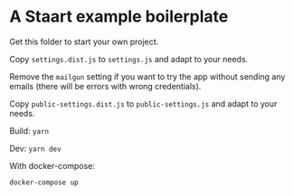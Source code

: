# A Staart example boilerplate

Get this folder to start your own project.

Copy `settings.dist.js` to `settings.js` and adapt to your needs.

Remove the `mailgun` setting if you want to try the app without sending any emails (there will be errors with wrong credentials).

Copy `public-settings.dist.js` to `public-settings.js` and adapt to your needs.

Build: `yarn`

Dev: `yarn dev`

With docker-compose:

```
docker-compose up
```
